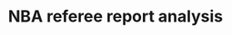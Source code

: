 ---
layout: post
title: 'NBA referee report analysis'
story: 'http://www.bostonglobe.com/sports/2015/06/03/close-games-how-often-nba-referees-get-right/KbpT1kG3Sp5ywtUqY4cCbN/story.html'
text: 'A data analysis of NBA referee decisions in close games.' 
---